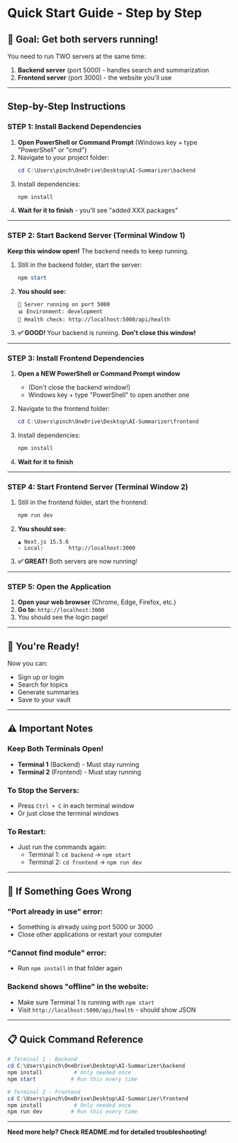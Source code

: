 # Quick Start Guide - Step by Step

## 🎯 Goal: Get both servers running!

You need to run TWO servers at the same time:

1. **Backend server** (port 5000) - handles search and summarization
2. **Frontend server** (port 3000) - the website you'll use

---

## Step-by-Step Instructions

### STEP 1: Install Backend Dependencies

1. **Open PowerShell or Command Prompt** (Windows key + type "PowerShell" or "cmd")
2. Navigate to your project folder:
   ```powershell
   cd C:\Users\pinch\OneDrive\Desktop\AI-Summarizer\backend
   ```
3. Install dependencies:
   ```powershell
   npm install
   ```
4. **Wait for it to finish** - you'll see "added XXX packages"

---

### STEP 2: Start Backend Server (Terminal Window 1)

**Keep this window open!** The backend needs to keep running.

1. Still in the backend folder, start the server:

   ```powershell
   npm start
   ```

2. **You should see:**

   ```
   🚀 Server running on port 5000
   📊 Environment: development
   🔗 Health check: http://localhost:5000/api/health
   ```

3. **✅ GOOD!** Your backend is running. **Don't close this window!**

---

### STEP 3: Install Frontend Dependencies

1. **Open a NEW PowerShell or Command Prompt window**

   - (Don't close the backend window!)
   - Windows key + type "PowerShell" to open another one

2. Navigate to the frontend folder:

   ```powershell
   cd C:\Users\pinch\OneDrive\Desktop\AI-Summarizer\frontend
   ```

3. Install dependencies:

   ```powershell
   npm install
   ```

4. **Wait for it to finish**

---

### STEP 4: Start Frontend Server (Terminal Window 2)

1. Still in the frontend folder, start the frontend:

   ```powershell
   npm run dev
   ```

2. **You should see:**

   ```
   ▲ Next.js 15.5.6
   - Local:        http://localhost:3000
   ```

3. **✅ GREAT!** Both servers are now running!

---

### STEP 5: Open the Application

1. **Open your web browser** (Chrome, Edge, Firefox, etc.)
2. **Go to:** `http://localhost:3000`
3. You should see the login page!

---

## 🎉 You're Ready!

Now you can:

- Sign up or login
- Search for topics
- Generate summaries
- Save to your vault

---

## ⚠️ Important Notes

### Keep Both Terminals Open!

- **Terminal 1** (Backend) - Must stay running
- **Terminal 2** (Frontend) - Must stay running

### To Stop the Servers:

- Press `Ctrl + C` in each terminal window
- Or just close the terminal windows

### To Restart:

- Just run the commands again:
  - Terminal 1: `cd backend` → `npm start`
  - Terminal 2: `cd frontend` → `npm run dev`

---

## 🐛 If Something Goes Wrong

### "Port already in use" error:

- Something is already using port 5000 or 3000
- Close other applications or restart your computer

### "Cannot find module" error:

- Run `npm install` in that folder again

### Backend shows "offline" in the website:

- Make sure Terminal 1 is running with `npm start`
- Visit `http://localhost:5000/api/health` - should show JSON

---

## 📋 Quick Command Reference

```powershell
# Terminal 1 - Backend
cd C:\Users\pinch\OneDrive\Desktop\AI-Summarizer\backend
npm install          # Only needed once
npm start           # Run this every time

# Terminal 2 - Frontend
cd C:\Users\pinch\OneDrive\Desktop\AI-Summarizer\frontend
npm install          # Only needed once
npm run dev         # Run this every time
```

---

**Need more help? Check README.md for detailed troubleshooting!**
